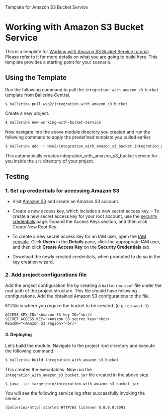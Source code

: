 Template for Amazon S3 Bucket Service

# Working with Amazon S3 Bucket Service 

This is a template for [Working with Amazon S3 Bucket Service tutorial](https://ei.docs.wso2.com/en/latest/ballerina-integrator/learn/tutorials/saas-integrations/amazons3/working-with-bucket-service/1/). Please refer to it for more details on what you are going to build here. This template provides a starting point for your scenario. 


## Using the Template

Run the following command to pull the `integration_with_amazon_s3_bucket` template from Ballerina Central.

```
$ ballerina pull wso2/integration_with_amazon_s3_bucket
```

Create a new project.

```bash
$ ballerina new working-with-bucket-service
```

Now navigate into the above module directory you created and run the following command to apply the predefined template you pulled earlier.

```bash
$ ballerina add -t wso2/integration_with_amazon_s3_bucket integration_with_amazon_s3_bucket
```

This automatically creates integration_with_amazon_s3_bucket service for you inside the `src` directory of your project.  

## Testing

### 1. Set up credentials for accessing Amazon S3

- Visit [Amazon S3](https://aws.amazon.com/s3/) and create an Amazon S3 account.

- Create a new access key, which includes a new secret access key.
        - To create a new secret access key for your root account, use the [security credentials](https://console.aws.amazon.com/iam/home?#security_credential) page. Expand the Access Keys section, and then click Create New Root Key.

-  To create a new secret access key for an IAM user, open the [IAM console](https://console.aws.amazon.com/iam/home?region=us-east-1#home). Click **Users** in the **Details** pane, click the appropriate IAM user, and then click **Create Access Key** on the **Security Credentials** tab.
   
- Download the newly created credentials, when prompted to do so in the key creation wizard.

### 2. Add project configurations file

Add the project configuration file by creating a `ballerina.conf` file under the root path of the project structure. 
This file should have following configurations. Add the obtained Amazon S3 configurations to the file.

`REGION` is where you require the bucket to be created. (e.g.: `eu-west-1`)

```
ACCESS_KEY_ID="<Amazon S3 key ID>"<br/>
SECRET_ACCESS_KEY="<Amazon S3 secret key>"<br/>
REGION="<Amazon S3 region>"<br/>
```

#### 3. Deploying

Let’s build the module. Navigate to the project root directory and execute the following command.

```bash
$ ballerina build integration_with_amazon_s3_bucket
```

This creates the executables. Now run the `integration_with_amazon_s3_bucket.jar` file created in the above step.

```bash
$ java -jar target/bin/integration_with_amazon_s3_bucket.jar
```

You will see the following service log after successfully invoking the service.

```log
[ballerina/http] started HTTP/WS listener 0.0.0.0:9091
```
